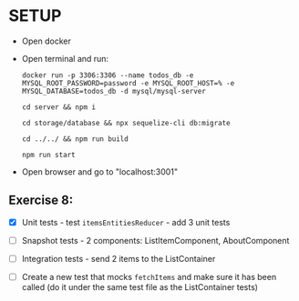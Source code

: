 # SETUP

- Open docker
- Open terminal and run:

  ```
  docker run -p 3306:3306 --name todos_db -e MYSQL_ROOT_PASSWORD=password -e MYSQL_ROOT_HOST=% -e MYSQL_DATABASE=todos_db -d mysql/mysql-server
  ```

  ```
  cd server && npm i
  ```

  ```
  cd storage/database && npx sequelize-cli db:migrate
  ```

  ```
  cd ../../ && npm run build
  ```

  ```
  npm run start
  ```

- Open browser and go to "localhost:3001"

## Exercise 8:

- [x] Unit tests - test `itemsEntitiesReducer` - add 3 unit tests

- [ ] Snapshot tests - 2 components: ListItemComponent, AboutComponent

- [ ] Integration tests - send 2 items to the ListContainer

- [ ] Create a new test that mocks `fetchItems` and make sure it has been called (do it under the same test file as the ListContainer tests)
